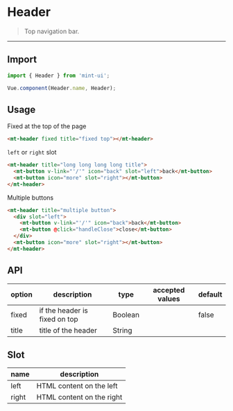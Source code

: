 # Header

> Top navigation bar.

-------------

## Import

```javascript
import { Header } from 'mint-ui';

Vue.component(Header.name, Header);
```

## Usage

Fixed at the top of the page

```html
<mt-header fixed title="fixed top"></mt-header>
```

`left` or `right` slot

```html
<mt-header title="long long long long title">
  <mt-button v-link="'/'" icon="back" slot="left">back</mt-button>
  <mt-button icon="more" slot="right"></mt-button>
</mt-header>
```

Multiple buttons

```html
<mt-header title="multiple button">
  <div slot="left">
    <mt-button v-link="'/'" icon="back">back</mt-button>
    <mt-button @click="handleClose">close</mt-button>
  </div>
  <mt-button icon="more" slot="right"></mt-button>
</mt-header>
```

## API
| option | description | type | accepted values | default |
|------|-------|---------|-------|--------|
| fixed | if the header is fixed on top | Boolean | | false |
| title | title of the header | String | | |

## Slot
| name | description |
|------|--------|
| left | HTML content on the left |
| right | HTML content on the right |

